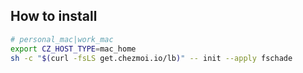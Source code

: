 ## How to install

```sh
# personal_mac|work_mac
export CZ_HOST_TYPE=mac_home
sh -c "$(curl -fsLS get.chezmoi.io/lb)" -- init --apply fschade
```
